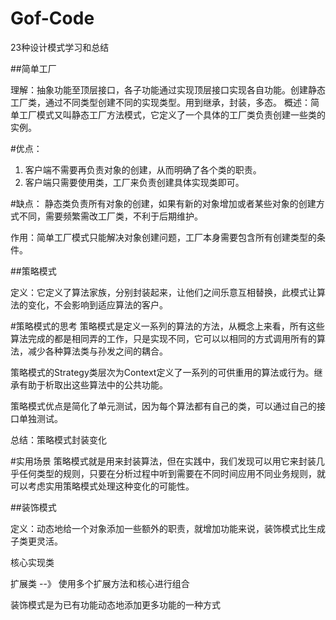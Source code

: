 # Gof-Code
23种设计模式学习和总结

##简单工厂

理解：抽象功能至顶层接口，各子功能通过实现顶层接口实现各自功能。创建静态工厂类，通过不同类型创建不同的实现类型。用到继承，封装，多态。
概述：简单工厂模式又叫静态工厂方法模式，它定义了一个具体的工厂类负责创建一些类的实例。

#优点：
1. 客户端不需要再负责对象的创建，从而明确了各个类的职责。
2. 客户端只需要使用类，工厂来负责创建具体实现类即可。

#缺点：
静态类负责所有对象的创建，如果有新的对象增加或者某些对象的创建方式不同，需要频繁需改工厂类，不利于后期维护。

作用：简单工厂模式只能解决对象创建问题，工厂本身需要包含所有创建类型的条件。


##策略模式

定义：它定义了算法家族，分别封装起来，让他们之间乐意互相替换，此模式让算法的变化，不会影响到适应算法的客户。

#策略模式的思考
策略模式是定义一系列的算法的方法，从概念上来看，所有这些算法完成的都是相同弄的工作，只是实现不同，它可以以相同的方式调用所有的算法，减少各种算法类与孙发之间的耦合。

策略模式的Strategy类层次为Context定义了一系列的可供重用的算法或行为。继承有助于析取出这些算法中的公共功能。

策略模式优点是简化了单元测试，因为每个算法都有自己的类，可以通过自己的接口单独测试。

总结：策略模式封装变化

#实用场景
策略模式就是用来封装算法，但在实践中，我们发现可以用它来封装几乎任何类型的规则，只要在分析过程中听到需要在不同时间应用不同业务规则，就可以考虑实用策略模式处理这种变化的可能性。

##装饰模式

定义：动态地给一个对象添加一些额外的职责，就增加功能来说，装饰模式比生成子类更灵活。

核心实现类

扩展类 --》 使用多个扩展方法和核心进行组合

装饰模式是为已有功能动态地添加更多功能的一种方式



